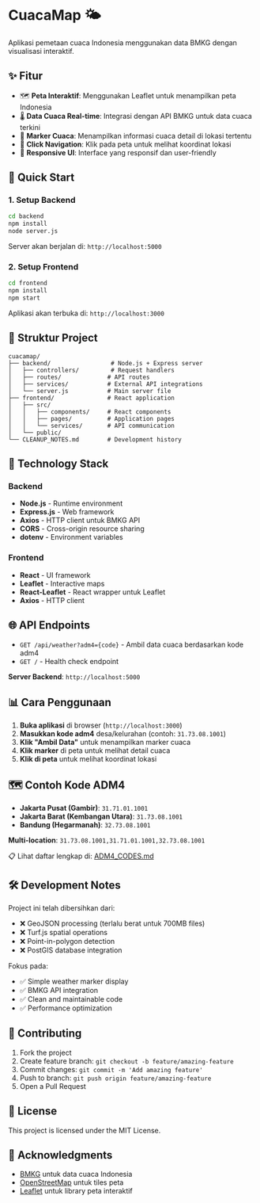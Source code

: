 # CuacaMap 🌤️

Aplikasi pemetaan cuaca Indonesia menggunakan data BMKG dengan visualisasi interaktif.

## ✨ Fitur

- 🗺️ **Peta Interaktif**: Menggunakan Leaflet untuk menampilkan peta Indonesia
- 🌡️ **Data Cuaca Real-time**: Integrasi dengan API BMKG untuk data cuaca terkini
- 📍 **Marker Cuaca**: Menampilkan informasi cuaca detail di lokasi tertentu
- 🎯 **Click Navigation**: Klik pada peta untuk melihat koordinat lokasi
- 📱 **Responsive UI**: Interface yang responsif dan user-friendly

## 🚀 Quick Start

### 1. Setup Backend
```bash
cd backend
npm install
node server.js
```
Server akan berjalan di: `http://localhost:5000`

### 2. Setup Frontend
```bash
cd frontend
npm install
npm start
```
Aplikasi akan terbuka di: `http://localhost:3000`

## 📁 Struktur Project

```
cuacamap/
├── backend/                 # Node.js + Express server
│   ├── controllers/         # Request handlers
│   ├── routes/             # API routes
│   ├── services/           # External API integrations
│   └── server.js           # Main server file
├── frontend/               # React application
│   ├── src/
│   │   ├── components/     # React components
│   │   ├── pages/          # Application pages
│   │   └── services/       # API communication
│   └── public/
└── CLEANUP_NOTES.md        # Development history
```

## 🔧 Technology Stack

### Backend
- **Node.js** - Runtime environment
- **Express.js** - Web framework
- **Axios** - HTTP client untuk BMKG API
- **CORS** - Cross-origin resource sharing
- **dotenv** - Environment variables

### Frontend
- **React** - UI framework
- **Leaflet** - Interactive maps
- **React-Leaflet** - React wrapper untuk Leaflet
- **Axios** - HTTP client

## 🌐 API Endpoints

- `GET /api/weather?adm4={code}` - Ambil data cuaca berdasarkan kode adm4
- `GET /` - Health check endpoint

**Server Backend**: `http://localhost:5000`

## 📊 Cara Penggunaan

1. **Buka aplikasi** di browser (`http://localhost:3000`)
2. **Masukkan kode adm4** desa/kelurahan (contoh: `31.73.08.1001`)
3. **Klik "Ambil Data"** untuk menampilkan marker cuaca
4. **Klik marker** di peta untuk melihat detail cuaca
5. **Klik di peta** untuk melihat koordinat lokasi

## 🗺️ Contoh Kode ADM4

- **Jakarta Pusat (Gambir)**: `31.71.01.1001`
- **Jakarta Barat (Kembangan Utara)**: `31.73.08.1001`  
- **Bandung (Hegarmanah)**: `32.73.08.1001`

**Multi-location**: `31.73.08.1001,31.71.01.1001,32.73.08.1001`

📋 Lihat daftar lengkap di: [ADM4_CODES.md](./ADM4_CODES.md)

## 🛠️ Development Notes

Project ini telah dibersihkan dari:
- ❌ GeoJSON processing (terlalu berat untuk 700MB files)
- ❌ Turf.js spatial operations
- ❌ Point-in-polygon detection
- ❌ PostGIS database integration

Fokus pada:
- ✅ Simple weather marker display
- ✅ BMKG API integration
- ✅ Clean and maintainable code
- ✅ Performance optimization

## 🤝 Contributing

1. Fork the project
2. Create feature branch: `git checkout -b feature/amazing-feature`
3. Commit changes: `git commit -m 'Add amazing feature'`
4. Push to branch: `git push origin feature/amazing-feature`
5. Open a Pull Request

## 📝 License

This project is licensed under the MIT License.

## 🙏 Acknowledgments

- [BMKG](https://bmkg.go.id) untuk data cuaca Indonesia
- [OpenStreetMap](https://openstreetmap.org) untuk tiles peta
- [Leaflet](https://leafletjs.com) untuk library peta interaktif
